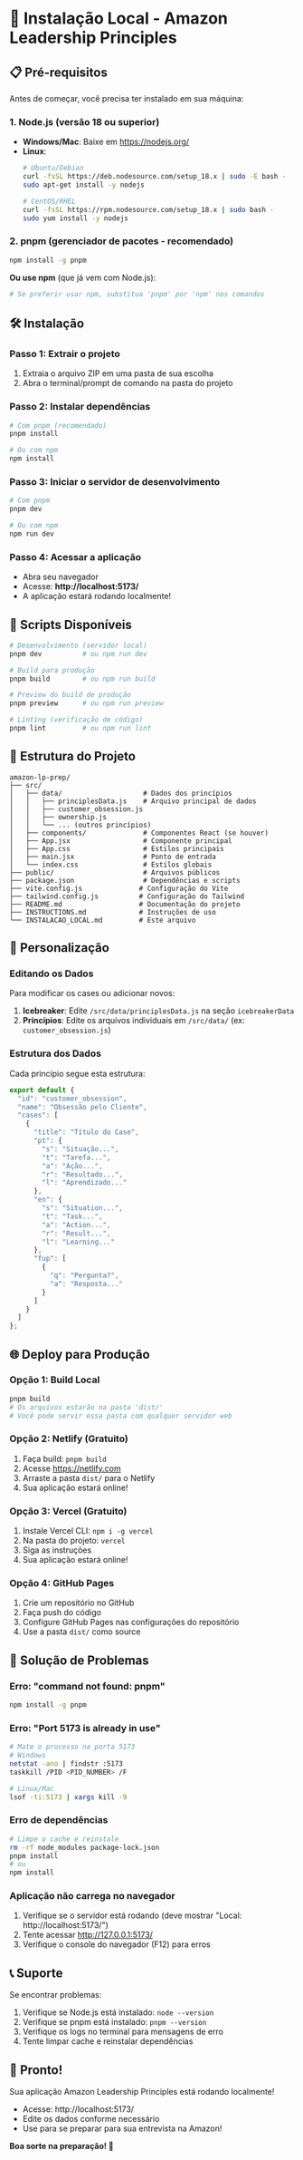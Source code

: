 # 🚀 Instalação Local - Amazon Leadership Principles

## 📋 Pré-requisitos

Antes de começar, você precisa ter instalado em sua máquina:

### 1. **Node.js** (versão 18 ou superior)
- **Windows/Mac**: Baixe em https://nodejs.org/
- **Linux**: 
  ```bash
  # Ubuntu/Debian
  curl -fsSL https://deb.nodesource.com/setup_18.x | sudo -E bash -
  sudo apt-get install -y nodejs
  
  # CentOS/RHEL
  curl -fsSL https://rpm.nodesource.com/setup_18.x | sudo bash -
  sudo yum install -y nodejs
  ```

### 2. **pnpm** (gerenciador de pacotes - recomendado)
```bash
npm install -g pnpm
```

**Ou use npm** (que já vem com Node.js):
```bash
# Se preferir usar npm, substitua 'pnpm' por 'npm' nos comandos
```

## 🛠️ Instalação

### Passo 1: Extrair o projeto
1. Extraia o arquivo ZIP em uma pasta de sua escolha
2. Abra o terminal/prompt de comando na pasta do projeto

### Passo 2: Instalar dependências
```bash
# Com pnpm (recomendado)
pnpm install

# Ou com npm
npm install
```

### Passo 3: Iniciar o servidor de desenvolvimento
```bash
# Com pnpm
pnpm dev

# Ou com npm
npm run dev
```

### Passo 4: Acessar a aplicação
- Abra seu navegador
- Acesse: **http://localhost:5173/**
- A aplicação estará rodando localmente!

## 🎯 Scripts Disponíveis

```bash
# Desenvolvimento (servidor local)
pnpm dev          # ou npm run dev

# Build para produção
pnpm build        # ou npm run build

# Preview do build de produção
pnpm preview      # ou npm run preview

# Linting (verificação de código)
pnpm lint         # ou npm run lint
```

## 📁 Estrutura do Projeto

```
amazon-lp-prep/
├── src/
│   ├── data/                    # Dados dos princípios
│   │   ├── principlesData.js    # Arquivo principal de dados
│   │   ├── customer_obsession.js
│   │   ├── ownership.js
│   │   └── ... (outros princípios)
│   ├── components/              # Componentes React (se houver)
│   ├── App.jsx                  # Componente principal
│   ├── App.css                  # Estilos principais
│   ├── main.jsx                 # Ponto de entrada
│   └── index.css                # Estilos globais
├── public/                      # Arquivos públicos
├── package.json                 # Dependências e scripts
├── vite.config.js              # Configuração do Vite
├── tailwind.config.js          # Configuração do Tailwind
├── README.md                   # Documentação do projeto
├── INSTRUCTIONS.md             # Instruções de uso
└── INSTALACAO_LOCAL.md         # Este arquivo
```

## 🔧 Personalização

### Editando os Dados
Para modificar os cases ou adicionar novos:

1. **Icebreaker**: Edite `/src/data/principlesData.js` na seção `icebreakerData`
2. **Princípios**: Edite os arquivos individuais em `/src/data/` (ex: `customer_obsession.js`)

### Estrutura dos Dados
Cada princípio segue esta estrutura:
```javascript
export default {
  "id": "customer_obsession",
  "name": "Obsessão pelo Cliente",
  "cases": [
    {
      "title": "Título do Case",
      "pt": {
        "s": "Situação...",
        "t": "Tarefa...",
        "a": "Ação...",
        "r": "Resultado...",
        "l": "Aprendizado..."
      },
      "en": {
        "s": "Situation...",
        "t": "Task...",
        "a": "Action...",
        "r": "Result...",
        "l": "Learning..."
      },
      "fup": [
        {
          "q": "Pergunta?",
          "a": "Resposta..."
        }
      ]
    }
  ]
};
```

## 🌐 Deploy para Produção

### Opção 1: Build Local
```bash
pnpm build
# Os arquivos estarão na pasta 'dist/'
# Você pode servir essa pasta com qualquer servidor web
```

### Opção 2: Netlify (Gratuito)
1. Faça build: `pnpm build`
2. Acesse https://netlify.com
3. Arraste a pasta `dist/` para o Netlify
4. Sua aplicação estará online!

### Opção 3: Vercel (Gratuito)
1. Instale Vercel CLI: `npm i -g vercel`
2. Na pasta do projeto: `vercel`
3. Siga as instruções
4. Sua aplicação estará online!

### Opção 4: GitHub Pages
1. Crie um repositório no GitHub
2. Faça push do código
3. Configure GitHub Pages nas configurações do repositório
4. Use a pasta `dist/` como source

## 🐛 Solução de Problemas

### Erro: "command not found: pnpm"
```bash
npm install -g pnpm
```

### Erro: "Port 5173 is already in use"
```bash
# Mate o processo na porta 5173
# Windows
netstat -ano | findstr :5173
taskkill /PID <PID_NUMBER> /F

# Linux/Mac
lsof -ti:5173 | xargs kill -9
```

### Erro de dependências
```bash
# Limpe o cache e reinstale
rm -rf node_modules package-lock.json
pnpm install
# ou
npm install
```

### Aplicação não carrega no navegador
1. Verifique se o servidor está rodando (deve mostrar "Local: http://localhost:5173/")
2. Tente acessar http://127.0.0.1:5173/
3. Verifique o console do navegador (F12) para erros

## 📞 Suporte

Se encontrar problemas:
1. Verifique se Node.js está instalado: `node --version`
2. Verifique se pnpm está instalado: `pnpm --version`
3. Verifique os logs no terminal para mensagens de erro
4. Tente limpar cache e reinstalar dependências

## 🎉 Pronto!

Sua aplicação Amazon Leadership Principles está rodando localmente!
- Acesse: http://localhost:5173/
- Edite os dados conforme necessário
- Use para se preparar para sua entrevista na Amazon!

**Boa sorte na preparação! 🚀**
